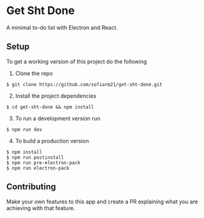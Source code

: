# Get Sht Done

A minimal to-do list with Electron and React.

## Setup

To get a working version of this project do the following
1. Clone the repo
```
$ git clone https://github.com/sofiarm21/get-sht-done.git
```
2. Install the project dependencies
```
$ cd get-sht-done && npm install
```
3. To run a development version run
```
$ npm run dev
```
4. To build a production version
```
$ npm install
$ npm run postinstall
$ npm run pre-electron-pack
$ npm run electron-pack
```
## Contributing

Make your own features to this app and create a PR explaining what you are achieving with that feature. 
